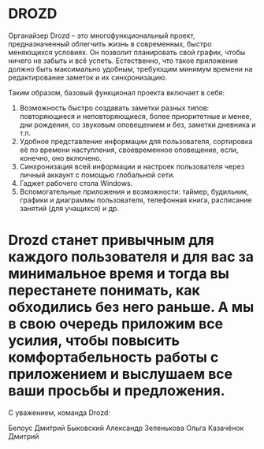 DROZD
====
Органайзер Drozd – это многофункциональный проект, предназначенный облегчить жизнь в современных, быстро меняющихся условиях. Он позволит планировать свой график, чтобы ничего не забыть и всё успеть. Естественно, что такое приложение должно быть максимально удобным, требующим минимум времени на редактирование заметок и их синхронизацию.

Таким образом, базовый функционал проекта включает в себя:

1.	Возможность быстро создавать заметки разных типов: повторяющиеся и неповторяющиеся, более приоритетные и менее, дни рождения, со звуковым оповещением и без, заметки дневника и т.п.
2.	Удобное представление информации для пользователя, сортировка её по времени наступления, своевременное оповещение, если, конечно, оно включено.
3.	Синхронизация всей информации и настроек пользователя через личный аккаунт с помощью глобальной сети.
4.	Гаджет рабочего стола Windows.
5.	Вспомогательные приложения и возможности: таймер, будильник, графики и диаграммы пользователя, телефонная книга, расписание занятий (для учащихся) и др.

Drozd станет привычным для каждого пользователя и для вас за минимальное время и тогда вы перестанете понимать, как обходились без него раньше. А мы в свою очередь приложим все усилия, чтобы повысить комфортабельность работы с приложением и выслушаем все ваши просьбы и предложения.
====
С уважением, команда Drozd:

Белоус Дмитрий
Быковский Александр
Зеленькова Ольга
Казачёнок Дмитрий
